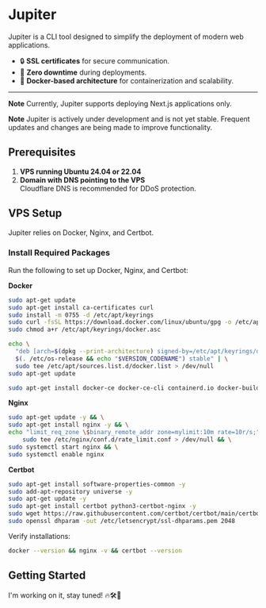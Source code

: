 # Jupiter

Jupiter is a CLI tool designed to simplify the deployment of modern web applications.

- 🔒 **SSL certificates** for secure communication.
- 🚀 **Zero downtime** during deployments.
- 🐳 **Docker-based architecture** for containerization and scalability.

---

**Note** Currently, Jupiter supports deploying Next.js applications only.

**Note** Jupiter is actively under development and is not yet stable. Frequent updates and changes are being made to improve functionality.

## Prerequisites

1. **VPS running Ubuntu 24.04 or 22.04**
2. **Domain with DNS pointing to the VPS**  
   Cloudflare DNS is recommended for DDoS protection.

## VPS Setup

Jupiter relies on Docker, Nginx, and Certbot.

### Install Required Packages

Run the following to set up Docker, Nginx, and Certbot:

**Docker**

```bash
sudo apt-get update
sudo apt-get install ca-certificates curl
sudo install -m 0755 -d /etc/apt/keyrings
sudo curl -fsSL https://download.docker.com/linux/ubuntu/gpg -o /etc/apt/keyrings/docker.asc
sudo chmod a+r /etc/apt/keyrings/docker.asc

echo \
  "deb [arch=$(dpkg --print-architecture) signed-by=/etc/apt/keyrings/docker.asc] https://download.docker.com/linux/ubuntu \
  $(. /etc/os-release && echo "$VERSION_CODENAME") stable" | \
  sudo tee /etc/apt/sources.list.d/docker.list > /dev/null
sudo apt-get update
```

```bash
sudo apt-get install docker-ce docker-ce-cli containerd.io docker-buildx-plugin docker-compose-plugin
```

**Nginx**

```bash
sudo apt-get update -y && \
sudo apt-get install nginx -y && \
echo "limit_req_zone \$binary_remote_addr zone=mylimit:10m rate=10r/s;" | \
    sudo tee /etc/nginx/conf.d/rate_limit.conf > /dev/null && \
sudo systemctl start nginx && \
sudo systemctl enable nginx
```

**Certbot**

```bash
sudo apt-get install software-properties-common -y
sudo add-apt-repository universe -y
sudo apt-get update -y
sudo apt-get install certbot python3-certbot-nginx -y
sudo wget https://raw.githubusercontent.com/certbot/certbot/main/certbot-nginx/certbot_nginx/_internal/tls_configs/options-ssl-nginx.conf -P /etc/letsencrypt/
sudo openssl dhparam -out /etc/letsencrypt/ssl-dhparams.pem 2048
```

Verify installations:

```bash
docker --version && nginx -v && certbot --version
```

## Getting Started

I'm working on it, stay tuned! 🔥🛠️🚀

<!-- 1. **Configure SSH**
   Generate an SSH key:

   ```bash
   ssh-keygen -t ed25519 -C "your_email@example.com"
   ```

   Add the public key to the VPS in `~/.ssh/authorized_keys`.

2. **Install Jupiter CLI**

   ```bash
   npm i -g ju
   ```

3. **Initialize a Project**
   Create or use an existing Next.js project:

   ```bash
   create-next-app@latest
   ```

   ```bash
   ju init
   ```

   Follow the prompts to configure your deployment.

4. **Deploy**

   Finally, deploy your project:

   ```bash
   ju d
   ``` -->

<!-- ---

This is just the beginning! Share your thoughts or suggest features to shape Jupiter into the ultimate deployment tool. 🚀 -->
